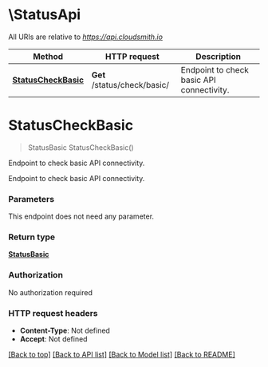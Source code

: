 # \StatusApi

All URIs are relative to *https://api.cloudsmith.io*

Method | HTTP request | Description
------------- | ------------- | -------------
[**StatusCheckBasic**](StatusApi.md#StatusCheckBasic) | **Get** /status/check/basic/ | Endpoint to check basic API connectivity.


# **StatusCheckBasic**
> StatusBasic StatusCheckBasic()

Endpoint to check basic API connectivity.

Endpoint to check basic API connectivity.


### Parameters
This endpoint does not need any parameter.

### Return type

[**StatusBasic**](StatusBasic.md)

### Authorization

No authorization required

### HTTP request headers

 - **Content-Type**: Not defined
 - **Accept**: Not defined

[[Back to top]](#) [[Back to API list]](../README.md#documentation-for-api-endpoints) [[Back to Model list]](../README.md#documentation-for-models) [[Back to README]](../README.md)

